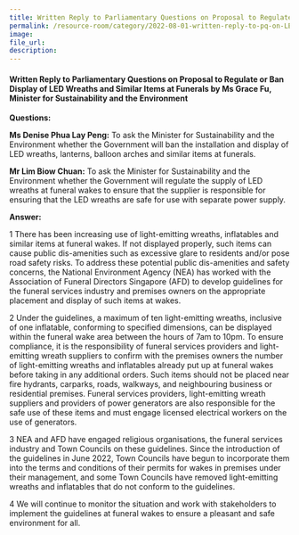 ```yaml
---  
title: Written Reply to Parliamentary Questions on Proposal to Regulate or Ban Display of LED Wreaths and Similar Items at Funerals by Ms Grace Fu, Minister for Sustainability and the Environment  
permalink: /resource-room/category/2022-08-01-written-reply-to-pq-on-LED-wreaths-and-similar-items-at-funerals/
image:  
file_url:  
description:  
---  
```


#### Written Reply to Parliamentary Questions on Proposal to Regulate or Ban Display of LED Wreaths and Similar Items at Funerals by Ms Grace Fu, Minister for Sustainability and the Environment

**Questions:**

**Ms Denise Phua Lay Peng:** To ask the Minister for Sustainability and the Environment whether the Government will ban the installation and display of LED wreaths, lanterns, balloon arches and similar items at funerals.

**Mr Lim Biow Chuan:** To ask the Minister for Sustainability and the Environment whether the Government will regulate the supply of LED wreaths at funeral wakes to ensure that the supplier is responsible for ensuring that the LED wreaths are safe for use with separate power supply.

**Answer:**

1 There has been increasing use of light-emitting wreaths, inflatables and similar items at funeral wakes. If not displayed properly, such items can cause public dis-amenities such as excessive glare to residents and/or pose road safety risks. To address these potential public dis-amenities and safety concerns, the National Environment Agency (NEA) has worked with the Association of Funeral Directors Singapore (AFD) to develop guidelines for the funeral services industry and premises owners on the appropriate placement and display of such items at wakes.

2 Under the guidelines, a maximum of ten light-emitting wreaths, inclusive of one inflatable, conforming to specified dimensions, can be displayed within the funeral wake area between the hours of 7am to 10pm. To ensure compliance, it is the responsibility of funeral services providers and light-emitting wreath suppliers to confirm with the premises owners the number of light-emitting wreaths and inflatables already put up at funeral wakes before taking in any additional orders. Such items should not be placed near fire hydrants, carparks, roads, walkways, and neighbouring business or residential premises. Funeral services providers, light-emitting wreath suppliers and providers of power generators are also responsible for the safe use of these items and must engage licensed electrical workers on the use of generators.

3 NEA and AFD have engaged religious organisations, the funeral services industry and Town Councils on these guidelines. Since the introduction of the guidelines in June 2022, Town Councils have begun to incorporate them into the terms and conditions of their permits for wakes in premises under their management, and some Town Councils have removed light-emitting wreaths and inflatables that do not conform to the guidelines.

4 We will continue to monitor the situation and work with stakeholders to implement the guidelines at funeral wakes to ensure a pleasant and safe environment for all.
